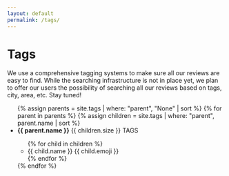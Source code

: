 ```yaml
---
layout: default
permalink: /tags/
---
```

# Tags

We use a comprehensive tagging systems to make sure all our reviews are easy to find. While the searching infrastructure is not in place yet, we plan to offer our users the possibility of searching all our reviews based on tags, city, area, etc. Stay tuned!

<ul class="list-group list-group-flush">
  {% assign parents = site.tags | where: "parent", "None" | sort %}
  {% for parent in parents %}
    {% assign children = site.tags | where: "parent", parent.name | sort %}
    <li class="list-group-item"><b>{{ parent.name }}</b> <span class="badge bg-light text-dark">{{ children.size }} TAGS</span></li>
    <ul class="list-subgroup">
      {% for child in children %}
        <li class="list-subgroup-item"><span class="place-tag badge rounded-pill bg-primary">{{ child.name }} {{ child.emoji }}</span></li>
      {% endfor %}
    </ul>
  {% endfor %}
</ul>
